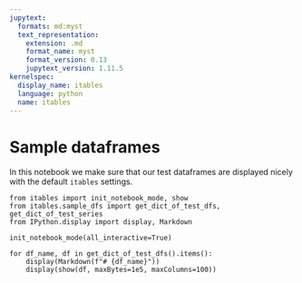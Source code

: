 ```yaml
---
jupytext:
  formats: md:myst
  text_representation:
    extension: .md
    format_name: myst
    format_version: 0.13
    jupytext_version: 1.11.5
kernelspec:
  display_name: itables
  language: python
  name: itables
---
```


# Sample dataframes

In this notebook we make sure that our test dataframes are displayed nicely with the default `itables` settings.

```{code-cell}
from itables import init_notebook_mode, show
from itables.sample_dfs import get_dict_of_test_dfs, get_dict_of_test_series
from IPython.display import display, Markdown

init_notebook_mode(all_interactive=True)
```

```{code-cell}
for df_name, df in get_dict_of_test_dfs().items():
    display(Markdown(f"# {df_name}"))
    display(show(df, maxBytes=1e5, maxColumns=100))
```
